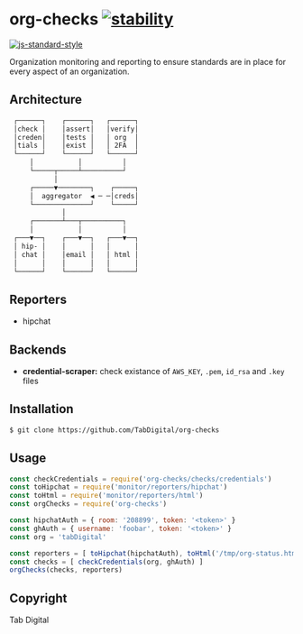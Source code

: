 # org-checks [![stability][0]][1]
[![js-standard-style][10]][11]

Organization monitoring and reporting to ensure standards are in place for
every aspect of an organization.

## Architecture
```txt
 ┌──────┐    ┌──────┐   ┌──────┐
 │check │    │assert│   │verify│
 │creden│    │tests │   │ org  │
 │tials │    │exist │   │ 2FA  │
 └──────┘    └──────┘   └──────┘
     │           │          │
     └─────┬─────┴──────────┘
           │
     ┌─────▼────────┐    ┌─────┐
     │  aggregator  ◀ ─ ─│creds│
     └──────────────┘    └─────┘
             │
     ┌───────┴───┬──────────┐
     │           │          │
 ┌───▼──┐    ┌───▼──┐   ┌───▼──┐
 │ hip- │    │      │   │      │
 │ chat │    │email │   │ html │
 │      │    │      │   │      │
 └──────┘    └──────┘   └──────┘
```

## Reporters
- hipchat

## Backends
- __credential-scraper:__ check existance of `AWS_KEY`, `.pem`, `id_rsa` and
  `.key` files

## Installation
```sh
$ git clone https://github.com/TabDigital/org-checks
```

## Usage
```js
const checkCredentials = require('org-checks/checks/credentials')
const toHipchat = require('monitor/reporters/hipchat')
const toHtml = require('monitor/reporters/html')
const orgChecks = require('org-checks')

const hipchatAuth = { room: '208899', token: '<token>' }
const ghAuth = { username: 'foobar', token: '<token>' }
const org = 'tabDigital'

const reporters = [ toHipchat(hipchatAuth), toHtml('/tmp/org-status.html') ]
const checks = [ checkCredentials(org, ghAuth) ]
orgChecks(checks, reporters)
```

## Copyright
Tab Digital

[0]: https://img.shields.io/badge/stability-experimental-orange.svg?style=flat-square
[1]: https://nodejs.org/api/documentation.html#documentation_stability_index
[2]: https://img.shields.io/npm/v/org-checks.svg?style=flat-square
[3]: https://npmjs.org/package/org-checks
[4]: https://img.shields.io/travis/TabDigital/org-checks/master.svg?style=flat-square
[5]: https://travis-ci.org/TabDigital/org-checks
[6]: https://img.shields.io/codecov/c/github/TabDigital/org-checks/master.svg?style=flat-square
[7]: https://codecov.io/github/TabDigital/org-checks
[8]: http://img.shields.io/npm/dm/org-checks.svg?style=flat-square
[9]: https://npmjs.org/package/org-checks
[10]: https://img.shields.io/badge/code%20style-standard-brightgreen.svg?style=flat-square
[11]: https://github.com/feross/standard

